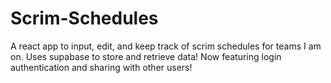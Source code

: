 ﻿# Scrim-Schedules

A react app to input, edit, and keep track of scrim schedules for teams I am on. Uses supabase to store and retrieve data! Now featuring login authentication and sharing with other users!
